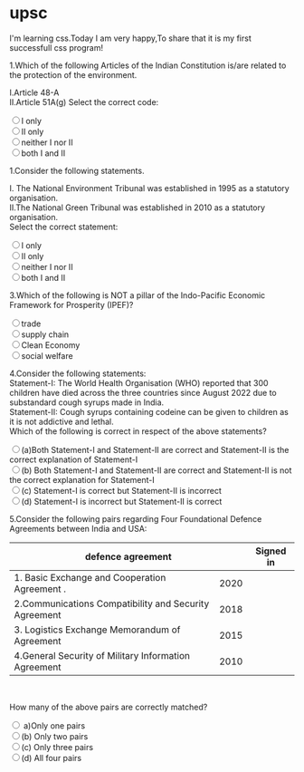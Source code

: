 <!DOCTYPE html>
<html lang="en">
<head>
    <meta charset="UTF-8">
    <meta http-equiv="X-UA-Compatible" content="IE=edge">
    <meta name="viewport",content="width=device-width, initial-scale=1.0">
    <link rel="stylesheet" href="style1.css">
    <title> rashmitha's css </title>
</head>
<body>
<form>
    <h1> upsc </h1>
    <p> I'm learning css.Today I am very happy,To share that it is my first successfull css program! </p>
    <p>1.Which of the following Articles of the Indian Constitution is/are related to the protection of the environment.</p>
    <p>I.Article 48-A
        <br>
        II.Article 51A(g)
        Select the correct code:
        </p>
    <div>    <label><input type="radio" value="I only" name="answe">I only</label> <br>
    <label><input type="radio" value="II only" name="answer">II only</label><br>
    <label><input type="radio" value="neither I nor II " name="answer">neither I nor II</label><br>
    <label><input type="radio" value="both I and II " name="answer">both I and II </label><br> 
</div>
       <p>1.Consider the following statements.</p>
       <p>I. The National Environment Tribunal was established in 1995 as a statutory organisation.
       <br>II.The National Green Tribunal was established in 2010 as a statutory organisation.
        <br>Select the correct statement: </p>
 <div>
        <label><input type="radio" value="I only" name="answe">I only</label><br>
        <label><input type="radio" value="II only" name="answer">II only</label><br>
    <label><input type="radio" value="neither I nor II " name="answer">neither I nor II</label><br>
    <label><input type="radio" value="both I and II " name="answer">both I and II </label><br>
</div> 
    <p>3.Which of the following is NOT a pillar of the Indo-Pacific Economic Framework for Prosperity (IPEF)?</p>
    <label> 
<div> 
    <input type="radio" value="trade" name="answe">trade</label><br>
    <label><input type="radio" value="suply chain" name="answer">supply chain</label><br>
    <label><input type="radio" value="Clean Economy" name="answer">Clean Economy</label><br>
    <label><input type="radio" value="social welfare " name="answer">social welfare</label><br> 
</div>    
    <p>4.Consider the following statements:<br>
        Statement-I: The World Health Organisation (WHO) reported that 300 children have died across the three countries since August 2022 due to substandard cough syrups made in India.<br>
        Statement-II: Cough syrups containing codeine can be given to children as it is not addictive and lethal.<br>
        Which of the following is correct in respect of the above statements?     
        </p>
    <label> 
<div> 
    <input type="radio" value="a" name="answe">(a)Both Statement-I and Statement-II are correct and Statement-II is the correct explanation of Statement-I</label><br>
    <label><input type="radio" value="b" name="answer">(b) Both Statement-I and Statement-II are correct and Statement-II is not the correct explanation for Statement-I</label><br>
    <label><input type="radio" value="c" name="answer">(c) Statement-I is correct but Statement-II is incorrect</label><br>
    <label><input type="radio" value="d" name="answer">(d) Statement-I is incorrect but Statement-II is correct</label><br> 
</div>    
    <p>5.Consider the following pairs regarding Four Foundational Defence Agreements between India and USA:<br></p>
    <table>
        <thead>
            <tr>
                <th colspan="2">defence agreement</th>
                <th colspan="2">Signed in</th>
            </tr>
        </thead>
        <tbody>
            <tr>
                <td>1. Basic Exchange and Cooperation Agreement	. </td>
                <td> 2020 </td>
            </tr>
            <tr>
                <td>2.Communications Compatibility and Security Agreement </td>
                <td> 2018 </td>
            </tr> 
            <tr>
                <td>3. Logistics Exchange Memorandum of Agreement </td>
                <td> 2015 </td>
            </tr>
            <tr>
                <td>4.General Security of Military Information Agreement </td>
                <td> 2010 </td>
            </tr>
        </tbody>
    </table>
        <br>
        <P> How many of the above pairs are correctly matched?</P>
     <div><label><input type="radio" value="a) Only one pairs" name="answer"> a)Only one pairs</label> <br>
    <label><input type="radio" value="(b) Only two pairs" name="answer">(b) Only two pairs</label><br>
    <label><input type="radio" value="(c) Only three pairs " name="answer">(c) Only three pairs</label><br>
    <label><input type="radio" value="(d) All four pairs" name="answer">(d) All four pairs</label><br> 
</div>   
</form>
</body>
</html>

